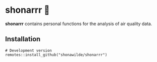 # shonarrr :baby_chick:
 
**shonarrr** contains personal functions for the analysis of air quality data.

## Installation

```
# Development version
remotes::install_github("shonawilde/shonarrr")

```
